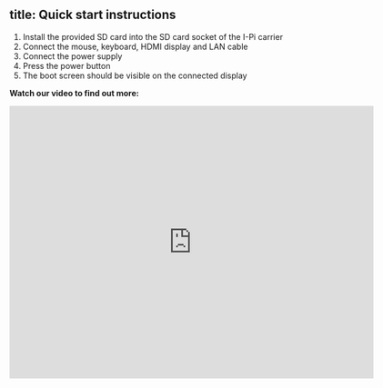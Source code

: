 title: Quick start instructions 
---

1) Install the provided SD card into the SD card socket of the I-Pi carrier
2) Connect the mouse, keyboard, HDMI display and LAN cable
3) Connect the power supply
4) Press the power button
5) The boot screen should be visible on the connected display


**Watch our video to find out more:**

<iframe
    width="640"
    height="480"
    src="https://www.youtube.com/embed/luzU_IYuRQI" 
    frameborder="0" 
    allow="autoplay; encrypted-media"
    allowfullscreen
>
</iframe>

